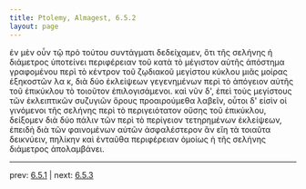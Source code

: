 ```yaml
---
title: Ptolemy, Almagest, 6.5.2
layout: page
---
```


ἐν μὲν οὖν τῷ πρὸ τούτου συντάγματι δεδείχαμεν, ὅτι τῆς σελήνης ἡ διάμετρος ὑποτείνει περιφέρειαν τοῦ κατὰ τὸ μέγιστον αὐτῆς ἀπόστημα γραφομένου περὶ τὸ κέντρον τοῦ ζῳδιακοῦ μεγίστου κύκλου μιᾶς μοίρας ἑξηκοστῶν λα κ, διὰ δύο ἐκλείψεων γεγενημένων περὶ τὸ ἀπόγειον αὐτῆς τοῦ ἐπικύκλου τὸ τοιοῦτον ἐπιλογισάμενοι. καὶ νῦν δ', ἐπεὶ τοὺς μεγίστους τῶν ἐκλειπτικῶν συζυγιῶν ὅρους προαιρούμεθα λαβεῖν, οὗτοι δ' εἰσὶν οἱ γινόμενοι τῆς σελήνης περὶ τὸ περιγειότατον οὔσης τοῦ ἐπικύκλου, δείξομεν διὰ δύο πάλιν τῶν περὶ τὸ περίγειον τετηρημένων ἐκλείψεων, ἐπειδὴ διὰ τῶν φαινομένων αὐτῶν ἀσφαλέστερον ἂν εἴη τὰ τοιαῦτα δεικνύειν, πηλίκην καὶ ἐνταῦθα περιφέρειαν ὁμοίως ἡ τῆς σελήνης διάμετρος ἀπολαμβάνει. 

---

prev: [6.5.1](../6.5.1/) | next: [6.5.3](../6.5.3/)

